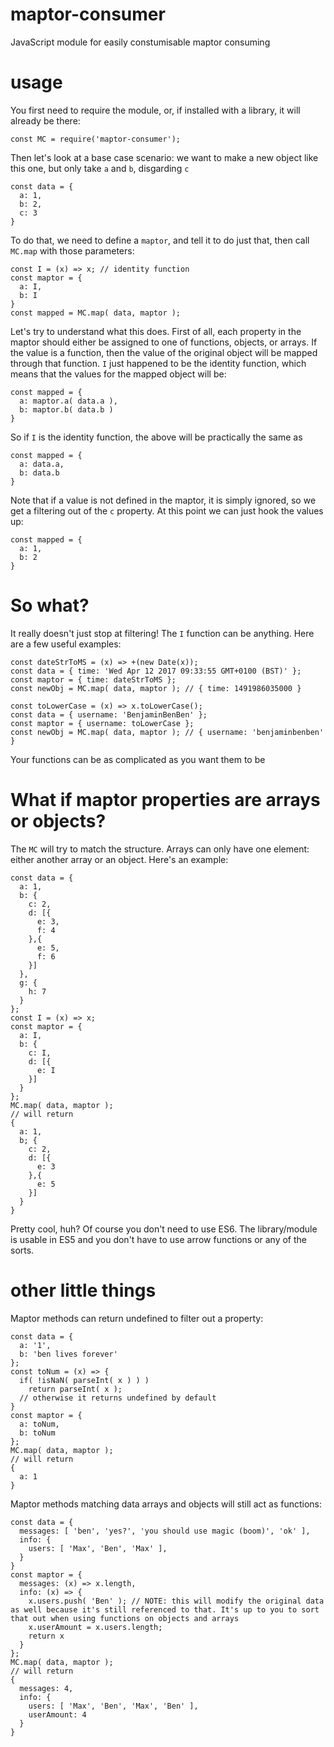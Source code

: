 # maptor-consumer
JavaScript module for easily constumisable maptor consuming 
# usage
You first need to require the module, or, if installed with a library, it will already be there:

```
const MC = require('maptor-consumer');
```

Then let's look at a base case scenario: we want to make a new object like this one, but only take `a` and `b`, disgarding `c`

```
const data = {
  a: 1,
  b: 2,
  c: 3
}
```

To do that, we need to define a `maptor`, and tell it to do just that, then call `MC.map` with those parameters:

```
const I = (x) => x; // identity function
const maptor = {
  a: I,
  b: I
}
const mapped = MC.map( data, maptor );
```

Let's  try to understand what this does. First of all, each property in the maptor should either be assigned to one of functions, objects, or arrays. If the value is a function, then the value of the original object will be mapped through that function. `I` just happened to be the identity function, which means that the values for the mapped object will be:


```
const mapped = {
  a: maptor.a( data.a ),
  b: maptor.b( data.b )
}
```

So if `I` is the identity function, the above will be practically the same as

```
const mapped = {
  a: data.a,
  b: data.b
}
```

Note that if a value is not defined in the maptor, it is simply ignored, so we get a filtering out of the `c` property. At this point we can just hook the values up:

```
const mapped = {
  a: 1,
  b: 2
}
```

# So what?

It really doesn't just stop at filtering! The `I` function can be anything. Here are a few useful examples:

```
const dateStrToMS = (x) => +(new Date(x));
const data = { time: 'Wed Apr 12 2017 09:33:55 GMT+0100 (BST)' };
const maptor = { time: dateStrToMS };
const newObj = MC.map( data, maptor ); // { time: 1491986035000 }

const toLowerCase = (x) => x.toLowerCase();
const data = { username: 'BenjaminBenBen' };
const maptor = { username: toLowerCase };
const newObj = MC.map( data, maptor ); // { username: 'benjaminbenben' }
```

Your functions can be as complicated as you want them to be

# What if maptor properties are arrays or objects?

The `MC` will try to match the structure. Arrays can only have one element: either another array or an object. Here's an example:

```
const data = {
  a: 1,
  b: {
    c: 2,
    d: [{
      e: 3,
      f: 4
    },{
      e: 5,
      f: 6
    }]
  },
  g: {
    h: 7
  }
};
const I = (x) => x;
const maptor = {
  a: I,
  b: {
    c: I,
    d: [{
      e: I
    }]
  }
};
MC.map( data, maptor );
// will return
{
  a: 1,
  b; {
    c: 2,
    d: [{
      e: 3
    },{
      e: 5
    }]
  }
}
```

Pretty cool, huh? Of course you don't need to use ES6. The library/module is usable in ES5 and you don't have to use arrow functions or any of the sorts.

# other little things

Maptor methods can return undefined to filter out a property:

```
const data = {
  a: '1',
  b: 'ben lives forever'
};
const toNum = (x) => {
  if( !isNaN( parseInt( x ) ) )
    return parseInt( x );
  // otherwise it returns undefined by default
}
const maptor = {
  a: toNum,
  b: toNum
};
MC.map( data, maptor );
// will return
{
  a: 1
}
```

Maptor methods matching data arrays and objects will still act as functions:

```
const data = {
  messages: [ 'ben', 'yes?', 'you should use magic (boom)', 'ok' ],
  info: {
    users: [ 'Max', 'Ben', 'Max' ],
  }
}
const maptor = {
  messages: (x) => x.length,
  info: (x) => {
    x.users.push( 'Ben' ); // NOTE: this will modify the original data as well because it's still referenced to that. It's up to you to sort that out when using functions on objects and arrays
    x.userAmount = x.users.length;
    return x
  }
};
MC.map( data, maptor );
// will return
{
  messages: 4,
  info: {
    users: [ 'Max', 'Ben', 'Max', 'Ben' ],
    userAmount: 4
  }
}
```
